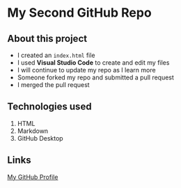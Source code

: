# My Second GitHub Repo

## About this project
- I created an `index.html` file
- I used **Visual Studio Code** to create and edit my files
- I will continue to update my repo as I learn more
- Someone forked my repo and submitted a pull request
- I merged the pull request

## Technologies used
1. HTML
2. Markdown
3. GitHub Desktop

## Links
[My GitHub Profile](https://github.com/combsa8)
 
